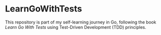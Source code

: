 # LearnGoWithTests

This repository is part of my self-learning journey in Go, following the book *Learn Go With Tests* using Test-Driven Development (TDD) principles.
